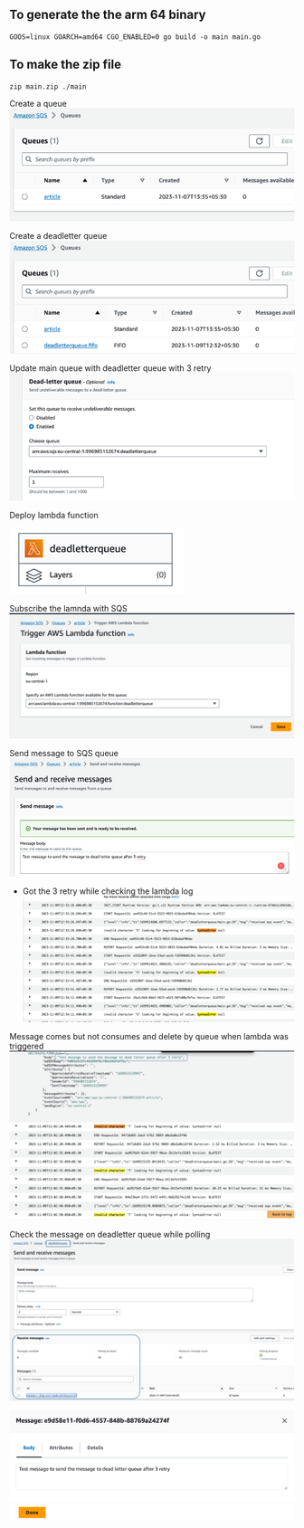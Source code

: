 To generate the the arm 64 binary
---
```
GOOS=linux GOARCH=amd64 CGO_ENABLED=0 go build -o main main.go
```

To make the zip file
--
```
zip main.zip ./main
```
Create a queue
![img.png](img.png)

Create a deadletter queue
![img_1.png](img_1.png)

Update main queue with deadletter queue with 3 retry
![img_10.png](img_10.png)

Deploy lambda function

![img_11.png](img_11.png)

Subscribe the lamnda with SQS
![img_3.png](img_3.png)

Send message to SQS queue
![img_6.png](img_6.png)

- Got the 3 retry while checking the lambda log
![img_4.png](img_4.png)



Message comes but not consumes and delete by queue when lambda was triggered
![img_5.png](img_5.png)

Check the message on deadletter queue while polling
![img_9.png](img_9.png)

![img_8.png](img_8.png)